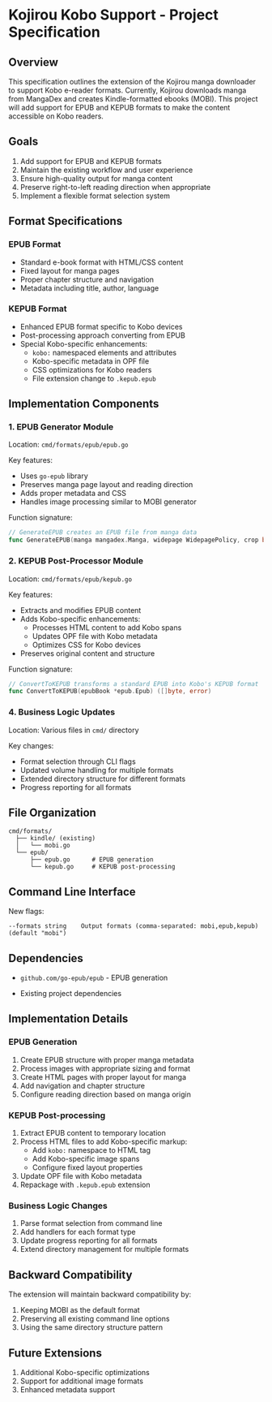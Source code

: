 # Kojirou Kobo Support - Project Specification

## Overview

This specification outlines the extension of the Kojirou manga downloader to support Kobo e-reader formats. Currently, Kojirou downloads manga from MangaDex and creates Kindle-formatted ebooks (MOBI). This project will add support for EPUB and KEPUB formats to make the content accessible on Kobo readers.

## Goals

1. Add support for EPUB and KEPUB formats
2. Maintain the existing workflow and user experience
3. Ensure high-quality output for manga content
4. Preserve right-to-left reading direction when appropriate
5. Implement a flexible format selection system

## Format Specifications

### EPUB Format

- Standard e-book format with HTML/CSS content
- Fixed layout for manga pages
- Proper chapter structure and navigation
- Metadata including title, author, language

### KEPUB Format

- Enhanced EPUB format specific to Kobo devices
- Post-processing approach converting from EPUB
- Special Kobo-specific enhancements:
  - `kobo:` namespaced elements and attributes
  - Kobo-specific metadata in OPF file
  - CSS optimizations for Kobo readers
  - File extension change to `.kepub.epub`

## Implementation Components

### 1. EPUB Generator Module

Location: `cmd/formats/epub/epub.go`

Key features:
- Uses `go-epub` library
- Preserves manga page layout and reading direction
- Adds proper metadata and CSS
- Handles image processing similar to MOBI generator

Function signature:
```go
// GenerateEPUB creates an EPUB file from manga data
func GenerateEPUB(manga mangadex.Manga, widepage WidepagePolicy, crop bool, ltr bool) (*epub.Epub, error)
```

### 2. KEPUB Post-Processor Module

Location: `cmd/formats/epub/kepub.go`

Key features:
- Extracts and modifies EPUB content
- Adds Kobo-specific enhancements:
  - Processes HTML content to add Kobo spans
  - Updates OPF file with Kobo metadata
  - Optimizes CSS for Kobo devices
- Preserves original content and structure

Function signature:
```go
// ConvertToKEPUB transforms a standard EPUB into Kobo's KEPUB format
func ConvertToKEPUB(epubBook *epub.Epub) ([]byte, error)
```



### 4. Business Logic Updates

Location: Various files in `cmd/` directory

Key changes:
- Format selection through CLI flags
- Updated volume handling for multiple formats
- Extended directory structure for different formats
- Progress reporting for all formats

## File Organization

```
cmd/formats/
  ├── kindle/ (existing)
  │   └── mobi.go
  └── epub/
      ├── epub.go      # EPUB generation
      └── kepub.go     # KEPUB post-processing
```

## Command Line Interface

New flags:
```
--formats string    Output formats (comma-separated: mobi,epub,kepub) (default "mobi")
```

## Dependencies

- `github.com/go-epub/epub` - EPUB generation

- Existing project dependencies

## Implementation Details

### EPUB Generation

1. Create EPUB structure with proper manga metadata
2. Process images with appropriate sizing and format
3. Create HTML pages with proper layout for manga
4. Add navigation and chapter structure
5. Configure reading direction based on manga origin

### KEPUB Post-processing

1. Extract EPUB content to temporary location
2. Process HTML files to add Kobo-specific markup:
   - Add `kobo:` namespace to HTML tag
   - Add Kobo-specific image spans
   - Configure fixed layout properties
3. Update OPF file with Kobo metadata
4. Repackage with `.kepub.epub` extension



### Business Logic Changes

1. Parse format selection from command line
2. Add handlers for each format type
3. Update progress reporting for all formats
4. Extend directory management for multiple formats

## Backward Compatibility

The extension will maintain backward compatibility by:
1. Keeping MOBI as the default format
2. Preserving all existing command line options
3. Using the same directory structure pattern

## Future Extensions

1. Additional Kobo-specific optimizations
2. Support for additional image formats
3. Enhanced metadata support
